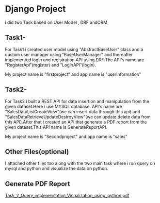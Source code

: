 # Django Project
i did two Task based on User Model , DRF andORM

## Task1- 
For Task1 i created user model using "AbstractBaseUser" class and a custom user manager using "BaseUserManager"  and thereafter implemented login and registration API using DRF.The API's name are "RegisterApi"(register) and "LoginAPI"(login).

My project name is "firstproject" and app name is "userinformation"

## Task2-
For Task2 i built a REST API for data insertion and manipulation from the given dataset.Here i use MYSQL database. API's name are "SalesDataListCreateView"(we can insert data through this api) and "SalesDataRetrieveUpdateDestroyView"(we can update,delete data from this API).After that i created an API that generate a PDF report from the given dataset.This API name is GenerateReportAPI.

My project name is "Secondproject" and app name is "sales"

## Other Files(optional)
I attached other files too along with the two main task where i run query on mysql and python and visualize the data on python.  

## Generate PDF Report 
[Task_2_Query_implementation_Visualization_using_python.pdf](https://github.com/niloycste/UpdateTechCodingAssesment/files/11461123/Task_2_Query_implementation_Visualization_using_python.pdf)



